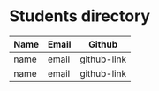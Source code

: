# Students directory

| Name | Email | Github |
| --- | --- | --- |
| name | email | github-link |
| name | email | github-link |
